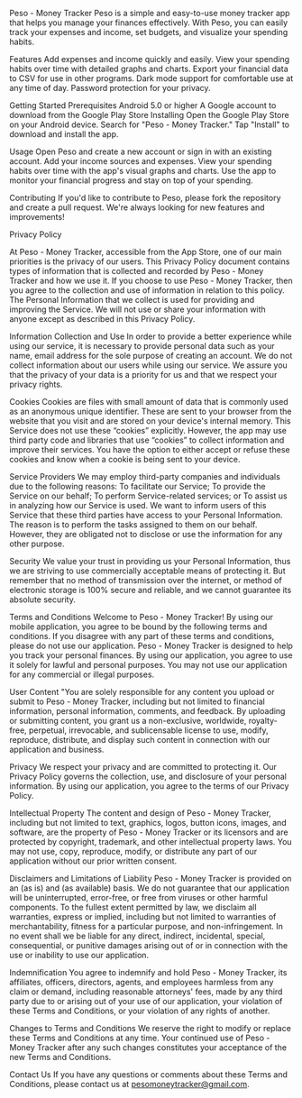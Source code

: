 Peso - Money Tracker
Peso is a simple and easy-to-use money tracker app that helps you manage your finances effectively. With Peso, you can easily track your expenses and income, set budgets, and visualize your spending habits.

Features
Add expenses and income quickly and easily.
View your spending habits over time with detailed graphs and charts.
Export your financial data to CSV for use in other programs.
Dark mode support for comfortable use at any time of day.
Password protection for your privacy.

Getting Started
Prerequisites
Android 5.0 or higher
A Google account to download from the Google Play Store
Installing
Open the Google Play Store on your Android device.
Search for "Peso - Money Tracker."
Tap "Install" to download and install the app.

Usage
Open Peso and create a new account or sign in with an existing account.
Add your income sources and expenses.
View your spending habits over time with the app's visual graphs and charts.
Use the app to monitor your financial progress and stay on top of your spending.

Contributing
If you'd like to contribute to Peso, please fork the repository and create a pull request. We're always looking for new features and improvements!

Privacy Policy

At Peso - Money Tracker, accessible from the App Store, one of our main priorities is the privacy of our users. This Privacy Policy document contains types of information that is collected and recorded by Peso - Money Tracker and how we use it.
If you choose to use Peso - Money Tracker, then you agree to the collection and use of information in relation to this policy. The Personal Information that we collect is used for providing and improving the Service. We will not use or share your information with anyone except as described in this Privacy Policy.

Information Collection and Use
In order to provide a better experience while using our service, it is necessary to provide personal data such as your name, email address for the sole purpose of creating an account. We do not collect information about our users while using our service. We assure you that the privacy of your data is a priority for us and that we respect your privacy rights.

Cookies
Cookies are files with small amount of data that is commonly used as an anonymous unique identifier. These are sent to your browser from the website that you visit and are stored on your device's internal memory. This Service does not use these “cookies” explicitly. However, the app may use third party code and libraries that use “cookies” to collect information and improve their services. You have the option to either accept or refuse these cookies and know when a cookie is being sent to your device.

Service Providers
We may employ third-party companies and individuals due to the following reasons: To facilitate our Service; To provide the Service on our behalf; To perform Service-related services; or To assist us in analyzing how our Service is used. We want to inform users of this Service that these third parties have access to your Personal Information. The reason is to perform the tasks assigned to them on our behalf. However, they are obligated not to disclose or use the information for any other purpose.

Security
We value your trust in providing us your Personal Information, thus we are striving to use commercially acceptable means of protecting it. But remember that no method of transmission over the internet, or method of electronic storage is 100% secure and reliable, and we cannot guarantee its absolute security.

Terms and Conditions
Welcome to Peso - Money Tracker! By using our mobile application, you agree to be bound by the following terms and conditions. If you disagree with any part of these terms and conditions, please do not use our application.
Peso - Money Tracker is designed to help you track your personal finances. By using our application, you agree to use it solely for lawful and personal purposes. You may not use our application for any commercial or illegal purposes.

User Content
"You are solely responsible for any content you upload or submit to Peso - Money Tracker, including but not limited to financial information, personal information, comments, and feedback. By uploading or submitting content, you grant us a non-exclusive, worldwide, royalty-free, perpetual, irrevocable, and sublicensable license to use, modify, reproduce, distribute, and display such content in connection with our application and business.

Privacy
We respect your privacy and are committed to protecting it. Our Privacy Policy governs the collection, use, and disclosure of your personal information. By using our application, you agree to the terms of our Privacy Policy.

Intellectual Property
The content and design of Peso - Money Tracker, including but not limited to text, graphics, logos, button icons, images, and software, are the property of Peso - Money Tracker or its licensors and are protected by copyright, trademark, and other intellectual property laws. You may not use, copy, reproduce, modify, or distribute any part of our application without our prior written consent.

Disclaimers and Limitations of Liability
Peso - Money Tracker is provided on an (as is) and (as available) basis. We do not guarantee that our application will be uninterrupted, error-free, or free from viruses or other harmful components. To the fullest extent permitted by law, we disclaim all warranties, express or implied, including but not limited to warranties of merchantability, fitness for a particular purpose, and non-infringement. In no event shall we be liable for any direct, indirect, incidental, special, consequential, or punitive damages arising out of or in connection with the use or inability to use our application.

Indemnification
You agree to indemnify and hold Peso - Money Tracker, its affiliates, officers, directors, agents, and employees harmless from any claim or demand, including reasonable attorneys' fees, made by any third party due to or arising out of your use of our application, your violation of these Terms and Conditions, or your violation of any rights of another.

Changes to Terms and Conditions
We reserve the right to modify or replace these Terms and Conditions at any time. Your continued use of Peso - Money Tracker after any such changes constitutes your acceptance of the new Terms and Conditions.

Contact Us
If you have any questions or comments about these Terms and Conditions, please contact us at pesomoneytracker@gmail.com.
